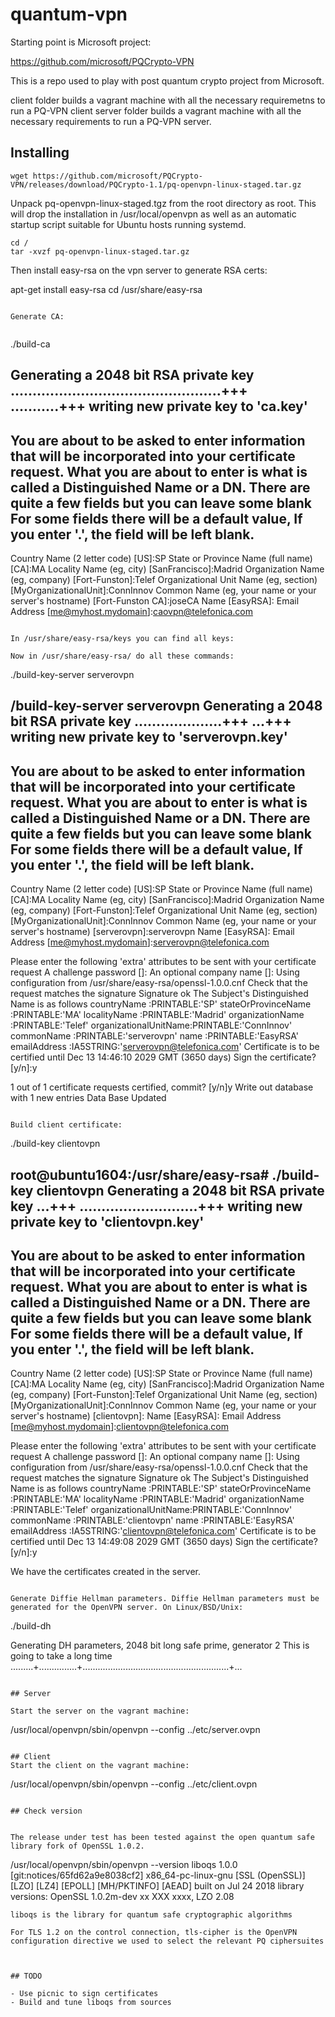 # quantum-vpn

Starting point is Microsoft project:

https://github.com/microsoft/PQCrypto-VPN

This is a repo used to play with post quantum crypto project from Microsoft.

client folder builds a vagrant machine with all the necessary requiremetns to run a PQ-VPN client
server folder builds a vagrant machine with all the necessary requirements to run a PQ-VPN server.

## Installing

```
wget https://github.com/microsoft/PQCrypto-VPN/releases/download/PQCrypto-1.1/pq-openvpn-linux-staged.tar.gz
```

Unpack pq-openvpn-linux-staged.tgz from the root directory as root. This will drop the installation in /usr/local/openvpn as well as an automatic startup script suitable for Ubuntu hosts running systemd.

```
cd /
tar -xvzf pq-openvpn-linux-staged.tar.gz
```

Then install easy-rsa on the vpn server to generate RSA certs:

apt-get install easy-rsa
cd /usr/share/easy-rsa
```

Generate CA:


```
./build-ca 

Generating a 2048 bit RSA private key
................................................+++
...........+++
writing new private key to 'ca.key'
-----
You are about to be asked to enter information that will be incorporated
into your certificate request.
What you are about to enter is what is called a Distinguished Name or a DN.
There are quite a few fields but you can leave some blank
For some fields there will be a default value,
If you enter '.', the field will be left blank.
-----
Country Name (2 letter code) [US]:SP
State or Province Name (full name) [CA]:MA
Locality Name (eg, city) [SanFrancisco]:Madrid
Organization Name (eg, company) [Fort-Funston]:Telef
Organizational Unit Name (eg, section) [MyOrganizationalUnit]:ConnInnov
Common Name (eg, your name or your server's hostname) [Fort-Funston CA]:joseCA
Name [EasyRSA]:
Email Address [me@myhost.mydomain]:caovpn@telefonica.com
```

In /usr/share/easy-rsa/keys you can find all keys:

Now in /usr/share/easy-rsa/ do all these commands:

```
./build-key-server serverovpn

/build-key-server serverovpn
Generating a 2048 bit RSA private key
....................+++
...+++
writing new private key to 'serverovpn.key'
-----
You are about to be asked to enter information that will be incorporated
into your certificate request.
What you are about to enter is what is called a Distinguished Name or a DN.
There are quite a few fields but you can leave some blank
For some fields there will be a default value,
If you enter '.', the field will be left blank.
-----
Country Name (2 letter code) [US]:SP
State or Province Name (full name) [CA]:MA
Locality Name (eg, city) [SanFrancisco]:Madrid
Organization Name (eg, company) [Fort-Funston]:Telef
Organizational Unit Name (eg, section) [MyOrganizationalUnit]:ConnInnov
Common Name (eg, your name or your server's hostname) [serverovpn]:serverovpn
Name [EasyRSA]:
Email Address [me@myhost.mydomain]:serverovpn@telefonica.com

Please enter the following 'extra' attributes
to be sent with your certificate request
A challenge password []:
An optional company name []:
Using configuration from /usr/share/easy-rsa/openssl-1.0.0.cnf
Check that the request matches the signature
Signature ok
The Subject's Distinguished Name is as follows
countryName           :PRINTABLE:'SP'
stateOrProvinceName   :PRINTABLE:'MA'
localityName          :PRINTABLE:'Madrid'
organizationName      :PRINTABLE:'Telef'
organizationalUnitName:PRINTABLE:'ConnInnov'
commonName            :PRINTABLE:'serverovpn'
name                  :PRINTABLE:'EasyRSA'
emailAddress          :IA5STRING:'serverovpn@telefonica.com'
Certificate is to be certified until Dec 13 14:46:10 2029 GMT (3650 days)
Sign the certificate? [y/n]:y


1 out of 1 certificate requests certified, commit? [y/n]y
Write out database with 1 new entries
Data Base Updated
```

Build client certificate:

```
./build-key clientovpn

root@ubuntu1604:/usr/share/easy-rsa# ./build-key clientovpn
Generating a 2048 bit RSA private key
...+++
...........................+++
writing new private key to 'clientovpn.key'
-----
You are about to be asked to enter information that will be incorporated
into your certificate request.
What you are about to enter is what is called a Distinguished Name or a DN.
There are quite a few fields but you can leave some blank
For some fields there will be a default value,
If you enter '.', the field will be left blank.
-----
Country Name (2 letter code) [US]:SP
State or Province Name (full name) [CA]:MA
Locality Name (eg, city) [SanFrancisco]:Madrid
Organization Name (eg, company) [Fort-Funston]:Telef
Organizational Unit Name (eg, section) [MyOrganizationalUnit]:ConnInnov
Common Name (eg, your name or your server's hostname) [clientovpn]:
Name [EasyRSA]:
Email Address [me@myhost.mydomain]:clientovpn@telefonica.com

Please enter the following 'extra' attributes
to be sent with your certificate request
A challenge password []:
An optional company name []:
Using configuration from /usr/share/easy-rsa/openssl-1.0.0.cnf
Check that the request matches the signature
Signature ok
The Subject's Distinguished Name is as follows
countryName           :PRINTABLE:'SP'
stateOrProvinceName   :PRINTABLE:'MA'
localityName          :PRINTABLE:'Madrid'
organizationName      :PRINTABLE:'Telef'
organizationalUnitName:PRINTABLE:'ConnInnov'
commonName            :PRINTABLE:'clientovpn'
name                  :PRINTABLE:'EasyRSA'
emailAddress          :IA5STRING:'clientovpn@telefonica.com'
Certificate is to be certified until Dec 13 14:49:08 2029 GMT (3650 days)
Sign the certificate? [y/n]:y

We have the certificates created in the server.
```

Generate Diffie Hellman parameters. Diffie Hellman parameters must be generated for the OpenVPN server. On Linux/BSD/Unix:

```
./build-dh 

Generating DH parameters, 2048 bit long safe prime, generator 2
This is going to take a long time
.........+...............+..........................................................+...
```

## Server

Start the server on the vagrant machine:

```
/usr/local/openvpn/sbin/openvpn --config ../etc/server.ovpn
```

## Client
Start the client on the vagrant machine:

```
/usr/local/openvpn/sbin/openvpn --config ../etc/client.ovpn
```

## Check version


The release under test has been tested against the open quantum safe library fork of OpenSSL 1.0.2. 

```
 /usr/local/openvpn/sbin/openvpn --version
liboqs 1.0.0 [git:notices/65fd62a9e8038cf2] x86_64-pc-linux-gnu [SSL (OpenSSL)] [LZO] [LZ4] [EPOLL] [MH/PKTINFO] [AEAD] built on Jul 24 2018
library versions: OpenSSL 1.0.2m-dev  xx XXX xxxx, LZO 2.08
````
liboqs is the library for quantum safe cryptographic algorithms

For TLS 1.2 on the control connection, tls-cipher is the OpenVPN configuration directive we used to select the relevant PQ ciphersuites



## TODO

- Use picnic to sign certificates
- Build and tune liboqs from sources
